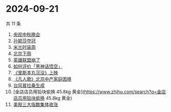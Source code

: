 # 2024-09-21

共 11 条

<!-- BEGIN ZHIHUSEARCH -->
<!-- 最后更新时间 Sat Sep 21 2024 11:21:54 GMT+0800 (China Standard Time) -->
1. [央视中秋晚会](https://www.zhihu.com/search?q=央视中秋晚会)
1. [孙颖莎夺冠](https://www.zhihu.com/search?q=孙颖莎夺冠)
1. [米兰时装周](https://www.zhihu.com/search?q=米兰时装周)
1. [北京下雨](https://www.zhihu.com/search?q=北京下雨)
1. [英雄联盟崩了](https://www.zhihu.com/search?q=英雄联盟崩了)
1. [如何评价「黑神话悟空」](https://www.zhihu.com/search?q=如何评价「黑神话悟空」)
1. [《里斯本丸沉没》上映](https://www.zhihu.com/search?q=《里斯本丸沉没》上映)
1. [《凡人歌》北京中产家庭困境](https://www.zhihu.com/search?q=《凡人歌》北京中产家庭困境)
1. [台风普拉桑生成](https://www.zhihu.com/search?q=台风普拉桑生成)
1. [金店店员用铅块偷换 45.8kg 黄金](https://www.zhihu.com/search?q=金店店员用铅块偷换 45.8kg 黄金)
1. [美股三大指数集体收涨](https://www.zhihu.com/search?q=美股三大指数集体收涨)
<!-- END ZHIHUSEARCH -->

